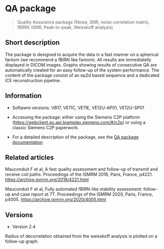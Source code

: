 # QA package
> Quality Assurance package (Noise, SNR, noise correlation matrix, fBIRN: tSNR, Peak-to-peak, Weisskoff analysis)

## Short description

The package is designed to acquire the data in a fast manner on a spherical fantom (we recommend a fBIRN like fantom). All results are immediatelly displayed in DICOM images. Graphs showing results of consecutive QA are automatically created for an easy follow-up of the system performance. The content of the package consist of an ep2d based sequence and a dedicated ICE reconstruction pipeline.

## Information

- Softawre versions: VB17, VE11C, VE11E, VE12U-AP01, VE12U-SP01

- Accessing the package: either using the Siemens C2P platform (https://webclient.eu.api.teamplay.siemens.com/#/c2p) or using a classic Siemens C2P paperwork.

- For a detailed description of the package, see the [QA package documentation](https://github.com/FranckMauconduit/MRI-packages-siemens/blob/main/QA-package/Documentation_QualityAssurance-Sequence_Neurospin_202301.pdf)


## Related articles

Mauconduit F et al, A fast quality assessment and follow-up of transmit and receive coil paths.
Proceedings of the ISMRM 2018, Paris, France, p4221. https://archive.ismrm.org/2018/4221.html 

Mauconduit F et al, Fully automated fBIRN-like stability assessment: follow-up and case report at 7T.
Proceedings of the ISMRM 2020, Paris, France, p4005. https://archive.ismrm.org/2020/4005.html 

## Versions

- Version 2.4

Radius of decorrelation obtained from the weisskoff analysis is plotted on a follow-up graph.
